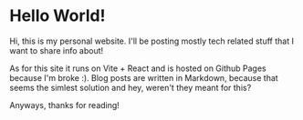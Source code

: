 # Hello World!

Hi, this is my personal website.
I'll be posting mostly tech related stuff that I want to share info about!

As for this site it runs on Vite + React and is hosted on Github Pages because I'm broke :).
Blog posts are written in Markdown, because that seems the simlest solution and hey, weren't they meant for this?

Anyways, thanks for reading!
